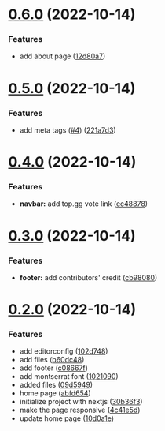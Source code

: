 # [0.6.0](https://github.com/onesoft-sudo/tes-website/compare/v0.5.0...v0.6.0) (2022-10-14)


### Features

* add about page ([12d80a7](https://github.com/onesoft-sudo/tes-website/commit/12d80a7048499675226deed2b1ded74b31b4dfe9))



# [0.5.0](https://github.com/onesoft-sudo/tes-website/compare/v0.4.0...v0.5.0) (2022-10-14)


### Features

* add meta tags ([#4](https://github.com/onesoft-sudo/tes-website/issues/4)) ([221a7d3](https://github.com/onesoft-sudo/tes-website/commit/221a7d31317949bd2dc482e6dbdc637fdb0c644c))



# [0.4.0](https://github.com/onesoft-sudo/tes-website/compare/v0.3.0...v0.4.0) (2022-10-14)


### Features

* **navbar:** add top.gg vote link ([ec48878](https://github.com/onesoft-sudo/tes-website/commit/ec48878d19346cad2d156ba29c0d6ee7bc4e118e))



# [0.3.0](https://github.com/onesoft-sudo/tes-website/compare/v0.2.0...v0.3.0) (2022-10-14)


### Features

* **footer:** add contributors' credit ([cb98080](https://github.com/onesoft-sudo/tes-website/commit/cb98080e63b972f98df6e211c89c64b3acf0f75b))



# [0.2.0](https://github.com/onesoft-sudo/tes-website/compare/30b36f366e4c79471307becc12eeaf268bf9bb71...v0.2.0) (2022-10-14)


### Features

* add editorconfig ([102d748](https://github.com/onesoft-sudo/tes-website/commit/102d7481136149517e01d6fbdd81e4fdc6ea301e))
* add files ([b60dc48](https://github.com/onesoft-sudo/tes-website/commit/b60dc48a7555ae77d78fa63bb3d2fd193c9c5516))
* add footer ([c08667f](https://github.com/onesoft-sudo/tes-website/commit/c08667ff066c4497a2234467ba6e5cb12f11bce9))
* add montserrat font ([1021090](https://github.com/onesoft-sudo/tes-website/commit/1021090e9fb399608c2eebb2ccc4bb878f88aa1c))
* added files ([09d5949](https://github.com/onesoft-sudo/tes-website/commit/09d5949fcfceeb26f6e470e91aa712dac2e7ccaf))
* home page ([abfd654](https://github.com/onesoft-sudo/tes-website/commit/abfd654fc3d65a56c34212460081d975356a882b))
* initialize project with nextjs ([30b36f3](https://github.com/onesoft-sudo/tes-website/commit/30b36f366e4c79471307becc12eeaf268bf9bb71))
* make the page responsive ([4c41e5d](https://github.com/onesoft-sudo/tes-website/commit/4c41e5d6469f32622baf4ca578e97fb40a8ca5c2))
* update home page ([10d0a1e](https://github.com/onesoft-sudo/tes-website/commit/10d0a1e4e71c0aa29d6e74333f15754d43e80355))



